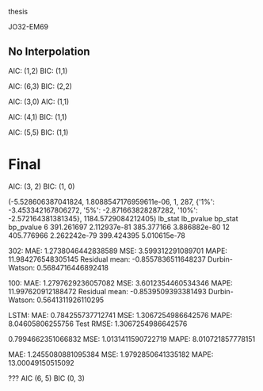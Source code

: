 thesis

JO32-EM69

## No Interpolation
AIC: (1,2)
BIC: (1,1)

AIC: (6,3)
BIC: (2,2)

AIC: (3,0)
AIC: (1,1)

AIC: (4,1)
BIC: (1,1)

AIC: (5,5)
BIC: (1,1)

# Final
AIC: (3, 2)
BIC: (1, 0)

(-5.528606387041824, 1.8088547176959611e-06, 1, 287, {'1%': -3.453342167806272, '5%': -2.871663828287282, '10%': -2.572164381381345}, 1184.5729084212405)
       lb_stat     lb_pvalue     bp_stat     bp_pvalue
6   391.261697  2.112937e-81  385.377166  3.886882e-80
12  405.776966  2.262242e-79  399.424395  5.010615e-78

302:
MAE: 1.2738046442838589
MSE: 3.599312291089701
MAPE: 11.984276548305145
Residual mean:  -0.8557836511648237
Durbin-Watson: 0.5684716446892418

100:
MAE: 1.2797629236057082
MSE: 3.6012354460534346
MAPE: 11.997620912188472
Residual mean:  -0.8539509393381493
Durbin-Watson: 0.5641311926110295

LSTM:
MAE: 0.784255737712741
MSE: 1.3067254986642576
MAPE: 8.04605806255756
Test RMSE: 1.3067254986642576


0.7994662351066832
MSE: 1.0131411590722719
MAPE: 8.010721857778151

MAE: 1.2455080881095384
MSE: 1.9792850641335182
MAPE: 13.00049150515092

???
AIC (6, 5)
BIC (0, 3)